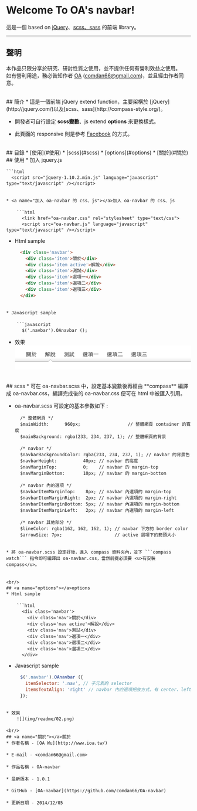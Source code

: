 # Welcome To OA's navbar!
這是一個 based on [jQuery](http://jquery.com/)、[scss、sass](http://compass-style.org/) 的前端 library。 

---
## 聲明
本作品只限分享於研究、研討性質之使用，並不提供任何有營利效益之使用。  
如有營利用途，務必告知作者 [OA](http://www.ioa.tw/) (<comdan66@gmail.com>)，並且經由作者同意。


<br/>
## 簡介
* 這是一個前端 jQuery extend function，主要架構於 [jQuery](http://jquery.com/)以及[scss、sass](http://compass-style.org/)。  

* 開發者可自行設定 **scss變數**、js extend **options** 來更換樣式。

* 此頁面的 responsive 則是參考 [Facebook](https://www.facebook.com/) 的方式。

<br/>
## 目錄
* [使用](#使用)
* [scss](#scss)
* [options](#options)
* [關於](#關於)


<br/>
## <a name="使用"></a>使用
* 加入 jquery.js

	```html
	  <script src="jquery-1.10.2.min.js" language="javascript" type="text/javascript" /></script>		
```

* <a name="加入 oa-navbar 的 css、js"></a>加入 oa-navbar 的 css、js

	```html
	  <link href="oa-navbar.css" rel="stylesheet" type="text/css">
	  <script src="oa-navbar.js" language="javascript" type="text/javascript" /></script>
```

* Html sample

	```html
	  <div class='navbar'>
	    <div class='item'>關於</div>
	    <div class='item active'>解說</div>
	    <div class='item'>測試</div>
	    <div class='item'>選項一</div>
	    <div class='item'>選項二</div>
	    <div class='item'>選項三</div>
	  </div>
```

* Javascript sample

	```javascript
	  $('.navbar').OAnavbar ();
```

* 效果  
	![](img/readme/01.png)

<br/>
## <a name="scss"></a>scss
* 可在 oa-navbar.scss 中，設定基本變數後再經由 **compass** 編譯成 oa-navbar.css，編譯完成後的 oa-navbar.css 便可在 html 中被匯入引用。 

* oa-navbar.scss 可設定的基本參數如下 :

	```
	  /* 整體網頁 */
	  $mainWidth:      960px;                  // 整體網頁 container 的寬度
	  $mainBackground: rgba(233, 234, 237, 1); // 整體網頁的背景
 
	  /* navbar */
	  $navbarBackgroundColor: rgba(233, 234, 237, 1); // navbar 的背景色
	  $navbarHeight:          40px; // navbar 的高度
	  $navMarginTop:          0;    // navbar 的 margin-top
	  $navMarginBottom:       10px; // navbar 的 margin-bottom
 
	  /* navbar 內的選項 */
	  $navbarItemMarginTop:    8px; // navbar 內選項的 margin-top
	  $navbarItemMarginRight:  2px; // navbar 內選項的 margin-right
	  $navbarItemMarginBottom: 5px; // navbar 內選項的 margin-bottom
	  $navbarItemMarginLeft:   2px; // navbar 內選項的 margin-left
 
	  /* navbar 其他部分 */
	  $lineColor: rgba(162, 162, 162, 1); // navbar 下方的 border color
	  $arrowSize: 7px;                    // active 選項下的箭頭大小
```

* 將 oa-navbar.scss 設定好後，進入 compass 資料夾內，並下 ```compass watch``` 指令即可編譯出 oa-navbar.css，當然前提必須要 <u>有安裝 compass</u>。


<br/>
## <a name="options"></a>options
* Html sample

	```html
	  <div class='navbar'>
	    <div class='nav'>關於</div>
	    <div class='nav active'>解說</div>
	    <div class='nav'>測試</div>
	    <div class='nav'>選項一</div>
	    <div class='nav'>選項二</div>
	    <div class='nav'>選項三</div>
	  </div>
```

* Javascript sample

	```javascript
	  $('.navbar').OAnavbar ({
	    itemSelector: '.nav', // 子元素的 selector
	    itemsTextAlign: 'right' // navbar 內的選項把放方式，有 center、left、right 三種
	  });
```

* 效果  
	![](img/readme/02.png)
	
<br/>
## <a name="關於"></a>關於
* 作者名稱 - [OA Wu](http://www.ioa.tw/)

* E-mail - <comdan66@gmail.com>

* 作品名稱 - OA-navbar

* 最新版本 - 1.0.1

* GitHub - [OA-navbar](https://github.com/comdan66/OA-navbar)

* 更新日期 - 2014/12/05